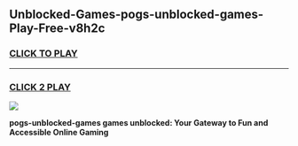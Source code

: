 
## Unblocked-Games-pogs-unblocked-games-Play-Free-v8h2c
<h3>
<a href="https://premium76.site?title=pogs-unblocked-games&ref=19M">CLICK TO PLAY</a></h3>
<hr>

<h3>
<a href="https://premium76.site?title=pogs-unblocked-games&ref=19M">CLICK 2 PLAY</a>
  
</h3>

<a href="https://premium76.site?title=pogs-unblocked-games&ref=19M"><img src="https://clearcache.store/games.png"></a>


**pogs-unblocked-games games unblocked: Your Gateway to Fun and Accessible Online Gaming**
